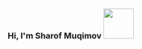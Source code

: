 ### Hi, I'm Sharof Muqimov <img src="https://media4.giphy.com/media/v1.Y2lkPTc5MGI3NjExN2puNnhydGdiZTZlNG0zeGgxZzY1eWJ1enphaW1kNzdnZmI2ZHc2ciZlcD12MV9pbnRlcm5hbF9naWZfYnlfaWQmY3Q9cw/gM5qFksULw54NMWyry/giphy.gif" width="60px">
